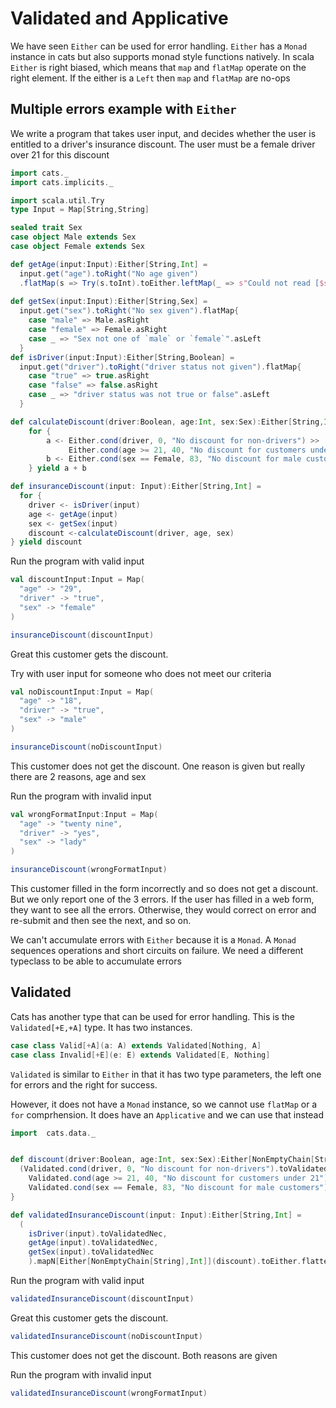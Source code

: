# Validated and Applicative

We have seen `Either` can be used for error handling.
`Either` has a `Monad` instance in cats but also supports monad style functions natively.
In scala `Either` is right biased, which means that `map` and `flatMap` operate on the right element.
If the either is a `Left` then `map` and `flatMap` are no-ops

## Multiple errors example with `Either`

We write a program that takes user input, and decides whether the user is entitled to a driver's insurance discount.
The user must be a female driver over 21 for this discount
```scala mdoc
import cats._
import cats.implicits._

import scala.util.Try
type Input = Map[String,String]

sealed trait Sex
case object Male extends Sex
case object Female extends Sex

def getAge(input:Input):Either[String,Int] = 
  input.get("age").toRight("No age given")
  .flatMap(s => Try(s.toInt).toEither.leftMap(_ => s"Could not read [$s] as an integer") )
  
def getSex(input:Input):Either[String,Sex] =
  input.get("sex").toRight("No sex given").flatMap{
    case "male" => Male.asRight
    case "female" => Female.asRight
    case _ => "Sex not one of `male` or `female`".asLeft
  }
def isDriver(input:Input):Either[String,Boolean] =
  input.get("driver").toRight("driver status not given").flatMap{
    case "true" => true.asRight
    case "false" => false.asRight
    case _ => "driver status was not true or false".asLeft
  }

def calculateDiscount(driver:Boolean, age:Int, sex:Sex):Either[String,Int] = 
    for {
        a <- Either.cond(driver, 0, "No discount for non-drivers") >>
             Either.cond(age >= 21, 40, "No discount for customers under 21")
        b <- Either.cond(sex == Female, 83, "No discount for male customers")    
    } yield a + b

def insuranceDiscount(input: Input):Either[String,Int] = 
  for {  
    driver <- isDriver(input)
    age <- getAge(input)
    sex <- getSex(input)
    discount <-calculateDiscount(driver, age, sex)
} yield discount

```
Run the program with valid input
```scala mdoc
val discountInput:Input = Map(
  "age" -> "29",
  "driver" -> "true",
  "sex" -> "female"
)

insuranceDiscount(discountInput)
```
Great this customer gets the discount.

Try with user input for someone who does not meet our criteria
```scala mdoc
val noDiscountInput:Input = Map(
  "age" -> "18",
  "driver" -> "true",
  "sex" -> "male"
)

insuranceDiscount(noDiscountInput)
```
This customer does not get the discount.
One reason is given but really there are 2 reasons, age and sex



Run the program with invalid input
```scala mdoc
val wrongFormatInput:Input = Map(
  "age" -> "twenty nine",
  "driver" -> "yes",
  "sex" -> "lady"
)

insuranceDiscount(wrongFormatInput)
```
This customer filled in the form incorrectly and so does not get a discount.
But we only report one of the 3 errors.
If the user has filled in a web form, they want to see all the errors.
Otherwise, they would correct on error and re-submit and then see the next, and so on.

We can't accumulate errors with `Either` because it is a `Monad`.
A `Monad` sequences operations and short circuits on failure.
We need a different typeclass to be able to accumulate errors

## Validated

Cats has another type that can be used for error handling.
This is the `Validated[+E,+A]` type. It has two instances.

```scala
case class Valid[+A](a: A) extends Validated[Nothing, A]
case class Invalid[+E](e: E) extends Validated[E, Nothing]
```

`Validated` is similar to `Either` in that it has two type parameters, the left one for errors and the right for success.

However, it does not have a `Monad` instance, so we cannot use `flatMap` or a `for` comprhension.
It does have an `Applicative` and we can use that instead

```scala mdoc
import  cats.data._


def discount(driver:Boolean, age:Int, sex:Sex):Either[NonEmptyChain[String],Int] = {
  (Validated.cond(driver, 0, "No discount for non-drivers").toValidatedNec *>
    Validated.cond(age >= 21, 40, "No discount for customers under 21").toValidatedNec,
    Validated.cond(sex == Female, 83, "No discount for male customers").toValidatedNec).mapN((a,b) => a + b).toEither
}

def validatedInsuranceDiscount(input: Input):Either[String,Int] =
  (
    isDriver(input).toValidatedNec,
    getAge(input).toValidatedNec,
    getSex(input).toValidatedNec
    ).mapN[Either[NonEmptyChain[String],Int]](discount).toEither.flatten.leftMap(_.toList.mkString("\n"))
```


Run the program with valid input
```scala mdoc
validatedInsuranceDiscount(discountInput)
```
Great this customer gets the discount.

```scala mdoc
validatedInsuranceDiscount(noDiscountInput)
```
This customer does not get the discount.
Both reasons are given


Run the program with invalid input
```scala mdoc
validatedInsuranceDiscount(wrongFormatInput)
```


